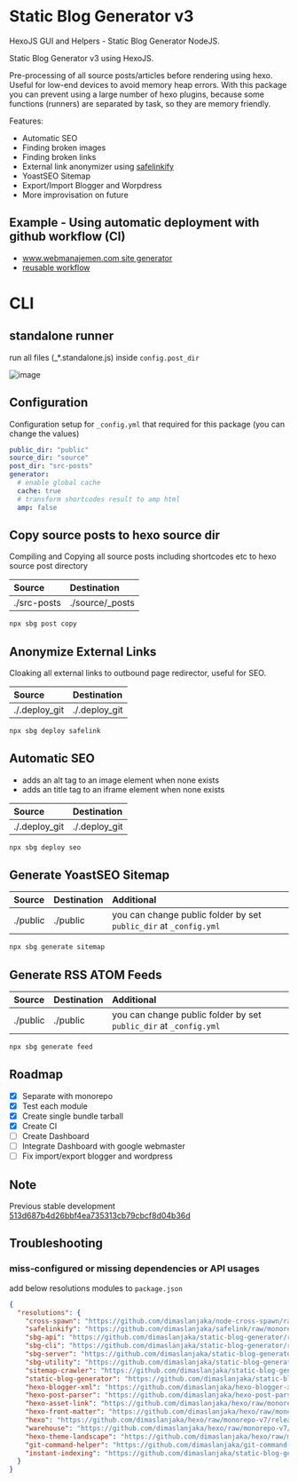 # Static Blog Generator v3
HexoJS GUI and Helpers - Static Blog Generator NodeJS.

Static Blog Generator v3 using HexoJS.

Pre-processing of all source posts/articles before rendering using hexo. Useful for low-end devices to avoid memory heap errors. With this package you can prevent using a large number of hexo plugins, because some functions (runners) are separated by task, so they are memory friendly.

<!-- were curently refactoring project using monorepo. Latest working build at https://github.com/dimaslanjaka/static-blog-generator/tree/ee53887be6cbce00dcc49e25a94fdc65c770300c -->

Features:
- Automatic SEO
- Finding broken images
- Finding broken links
- External link anonymizer using [safelinkify](https://www.npmjs.com/package/safelinkify)
- YoastSEO Sitemap
- Export/Import Blogger and Worpdress
- More improvisation on future

## Example - Using automatic deployment with github workflow (CI)
- [www.webmanajemen.com site generator](https://github.com/dimaslanjaka/static-blog-generator-hexo/blob/a110d0ba7752b6ec9295c353ac6f1aafd22270b8/.github/workflows/build-site.yml)
- [reusable workflow](https://github.com/dimaslanjaka/source-posts/blob/fb396eaba81bbdced9302f3e43d01b5166f0dff5/.github/workflows/build-site.yml)

# CLI
## standalone runner
run all files (_*.standalone.js) inside `config.post_dir`

![image](https://user-images.githubusercontent.com/12471057/214767877-79641e0d-dcf6-480a-aee3-689fd584d5e8.png)

## Configuration
Configuration setup for `_config.yml` that required for this package (you can change the values)
```yaml
public_dir: "public"
source_dir: "source"
post_dir: "src-posts"
generator:
  # enable global cache
  cache: true
  # transform shortcodes result to amp html
  amp: false
```

## Copy source posts to hexo source dir
Compiling and Copying all source posts including shortcodes etc to hexo source post directory

| Source | Destination |
| :--- | :--- |
| ./src-posts | ./source/_posts |

```bash
npx sbg post copy
```

## Anonymize External Links
Cloaking all external links to outbound page redirector, useful for SEO.

| Source | Destination |
| :--- | :--- |
| ./.deploy_git | ./.deploy_git |

```bash
npx sbg deploy safelink
```

## Automatic SEO
- adds an alt tag to an image element when none exists
- adds an title tag to an iframe element when none exists

| Source | Destination |
| :--- | :--- |
| ./.deploy_git | ./.deploy_git |

```bash
npx sbg deploy seo
```

## Generate YoastSEO Sitemap
| Source | Destination | Additional |
| :--- | :--- | :--- |
| ./public | ./public | you can change public folder by set `public_dir` at `_config.yml` |

```bash
npx sbg generate sitemap
```

## Generate RSS ATOM Feeds
| Source | Destination | Additional |
| :--- | :--- | :--- |
| ./public | ./public | you can change public folder by set `public_dir` at `_config.yml` |

```bash
npx sbg generate feed
```

## Roadmap
- [x] Separate with monorepo
- [x] Test each module
- [x] Create single bundle tarball
- [x] Create CI
- [ ] Create Dashboard
- [ ] Integrate Dashboard with google webmaster
- [ ] Fix import/export blogger and wordpress

## Note
Previous stable development [513d687b4d26bbf4ea735313cb79cbcf8d04b36d](https://github.com/dimaslanjaka/static-blog-generator/commit/513d687b4d26bbf4ea735313cb79cbcf8d04b36d)

## Troubleshooting

### miss-configured or missing dependencies or API usages
add below resolutions modules to `package.json`
```json
{
  "resolutions": {
    "cross-spawn": "https://github.com/dimaslanjaka/node-cross-spawn/raw/private/release/cross-spawn.tgz",
    "safelinkify": "https://github.com/dimaslanjaka/safelink/raw/monorepo/release/safelinkify.tgz",
    "sbg-api": "https://github.com/dimaslanjaka/static-blog-generator/raw/beta/packages/sbg-api/release/sbg-api.tgz",
    "sbg-cli": "https://github.com/dimaslanjaka/static-blog-generator/raw/beta/packages/sbg-cli/release/sbg-cli.tgz",
    "sbg-server": "https://github.com/dimaslanjaka/static-blog-generator/raw/beta/packages/sbg-server/release/sbg-server.tgz",
    "sbg-utility": "https://github.com/dimaslanjaka/static-blog-generator/raw/beta/packages/sbg-utility/release/sbg-utility.tgz",
    "sitemap-crawler": "https://github.com/dimaslanjaka/static-blog-generator/raw/beta/packages/sitemap-crawler/release/sitemap-crawler.tgz",
    "static-blog-generator": "https://github.com/dimaslanjaka/static-blog-generator/raw/beta/packages/static-blog-generator/release/static-blog-generator.tgz",
    "hexo-blogger-xml": "https://github.com/dimaslanjaka/hexo-blogger-xml/raw/monorepo/release/hexo-blogger-xml.tgz",
    "hexo-post-parser": "https://github.com/dimaslanjaka/hexo-post-parser/raw/monorepo/release/hexo-post-parser.tgz",
    "hexo-asset-link": "https://github.com/dimaslanjaka/hexo/raw/monorepo-v7/releases/hexo-asset-link.tgz",
    "hexo-front-matter": "https://github.com/dimaslanjaka/hexo/raw/monorepo-v7/releases/hexo-front-matter.tgz",
    "hexo": "https://github.com/dimaslanjaka/hexo/raw/monorepo-v7/releases/hexo.tgz",
    "warehouse": "https://github.com/dimaslanjaka/hexo/raw/monorepo-v7/releases/warehouse.tgz",
    "hexo-theme-landscape": "https://github.com/dimaslanjaka/hexo/raw/monorepo-v7/releases/hexo-theme-landscape.tgz",
    "git-command-helper": "https://github.com/dimaslanjaka/git-command-helper/raw/monorepo/release/git-command-helper.tgz",
    "instant-indexing": "https://github.com/dimaslanjaka/static-blog-generator/raw/beta/packages/instant-indexing/release/instant-indexing.tgz"
  }
}
```
